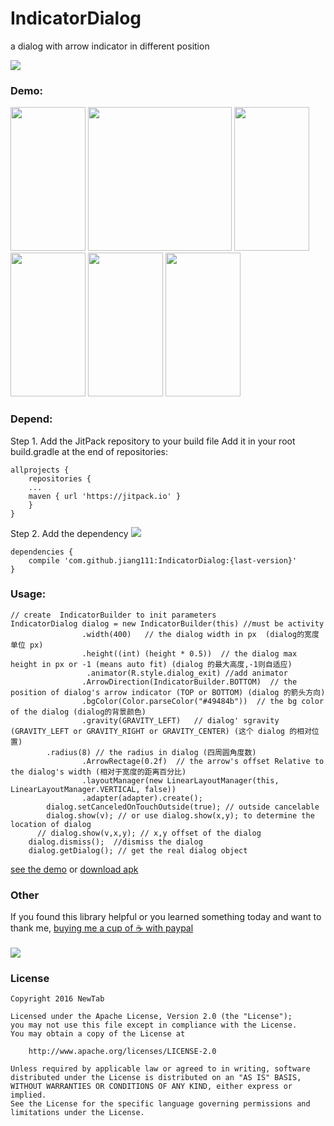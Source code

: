 # IndicatorDialog
a dialog with arrow indicator in different position <br />

[![](https://jitpack.io/v/jiang111/IndicatorDialog.svg)](https://jitpack.io/#jiang111/IndicatorDialog)


### Demo:

<p>
<img src="https://raw.githubusercontent.com/jiang111/IndicatorDialog/master/art/l1.png" width="120" height="230" alt=""  />
<img src="https://raw.githubusercontent.com/jiang111/IndicatorDialog/master/art/l2.png"  width="120" height="230" alt="" />
<img src="https://raw.githubusercontent.com/jiang111/IndicatorDialog/master/art/l3.png" width="120" height="230" alt="" />
<img src="https://raw.githubusercontent.com/jiang111/IndicatorDialog/master/art/d1.png"  width="120" height="230" alt="" />
<img src="https://raw.githubusercontent.com/jiang111/IndicatorDialog/master/art/d2.png"  width="120" height="230" alt="" />
<img src="https://raw.githubusercontent.com/jiang111/IndicatorDialog/master/art/d3.png"  width="120" height="230" alt="" />
</p>


### Depend:
Step 1. Add the JitPack repository to your build file
Add it in your root build.gradle at the end of repositories:
```
allprojects {
    repositories {
	...
	maven { url 'https://jitpack.io' }
    }
}
```
Step 2. Add the dependency [![](https://jitpack.io/v/jiang111/IndicatorDialog.svg)](https://jitpack.io/#jiang111/IndicatorDialog)

```
dependencies {
    compile 'com.github.jiang111:IndicatorDialog:{last-version}'
}
```

### Usage:
```
// create  IndicatorBuilder to init parameters
IndicatorDialog dialog = new IndicatorBuilder(this) //must be activity
                .width(400)   // the dialog width in px  (dialog的宽度单位 px)
                .height((int) (height * 0.5))  // the dialog max height in px or -1 (means auto fit) (dialog 的最大高度,-1则自适应)
                 .animator(R.style.dialog_exit) //add animator 
                .ArrowDirection(IndicatorBuilder.BOTTOM)  // the  position of dialog's arrow indicator (TOP or BOTTOM) (dialog 的箭头方向)
                .bgColor(Color.parseColor("#49484b"))  // the bg color of the dialog (dialog的背景颜色)
                .gravity(GRAVITY_LEFT)   // dialog' sgravity (GRAVITY_LEFT or GRAVITY_RIGHT or GRAVITY_CENTER) (这个 dialog 的相对位置)
		.radius(8) // the radius in dialog (四周圆角度数)
                .ArrowRectage(0.2f)  // the arrow's offset Relative to the dialog's width (相对于宽度的距离百分比)
                .layoutManager(new LinearLayoutManager(this, LinearLayoutManager.VERTICAL, false)) 
                .adapter(adapter).create();
        dialog.setCanceledOnTouchOutside(true); // outside cancelable
        dialog.show(v); // or use dialog.show(x,y); to determine the location of dialog
      // dialog.show(v,x,y); // x,y offset of the dialog 
	dialog.dismiss();  //dismiss the dialog
	dialog.getDialog(); // get the real dialog object
```
[see the demo](https://github.com/jiang111/IndicatorDialog/blob/master/app/src/main/java/com/jiang/android/indicatordialogdemo/MainActivity.java) or [download apk](https://raw.githubusercontent.com/jiang111/IndicatorDialog/master/art/app.apk)


### Other
 If you found this library helpful or you learned something today and want to thank me, [buying me a cup of ☕️  with paypal](https://www.paypal.me/jyuesong) <br /><br />
![](https://raw.githubusercontent.com/jiang111/RxJavaApp/master/qrcode/wechat_alipay.png)


### License

    Copyright 2016 NewTab

    Licensed under the Apache License, Version 2.0 (the "License");
    you may not use this file except in compliance with the License.
    You may obtain a copy of the License at

        http://www.apache.org/licenses/LICENSE-2.0

    Unless required by applicable law or agreed to in writing, software
    distributed under the License is distributed on an "AS IS" BASIS,
    WITHOUT WARRANTIES OR CONDITIONS OF ANY KIND, either express or implied.
    See the License for the specific language governing permissions and
    limitations under the License.

